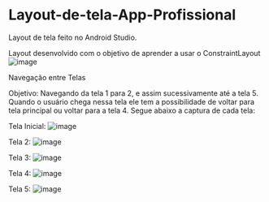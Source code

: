 # Layout-de-tela-App-Profissional
Layout de tela feito no Android Studio.

Layout desenvolvido com o objetivo de aprender a usar o ConstraintLayout
![image](https://github.com/user-attachments/assets/dfdd019f-5ea9-4bf9-a3bd-0fa59e8a3b63)

Navegação entre Telas

Objetivo: Navegando da tela 1 para 2, e assim sucessivamente até a tela 5. Quando o usuário chega nessa tela ele tem a possibilidade
de voltar para tela principal ou voltar para a tela 4. Segue abaixo a captura de cada tela:

Tela Inicial:
![image](https://github.com/user-attachments/assets/ee34d220-b457-4672-950a-7e53c57538c4)

Tela 2: 
![image](https://github.com/user-attachments/assets/26bbc185-37e9-4ba6-a122-5b8c0b252e88)

Tela 3:
![image](https://github.com/user-attachments/assets/507d3882-a725-4b8d-b5d6-e889cbf0210e)

Tela 4:
![image](https://github.com/user-attachments/assets/c422b9cf-25ef-45b2-bddd-94e2038d346b)

Tela 5:
![image](https://github.com/user-attachments/assets/ffdcf317-be26-4063-8780-d83eecd9f5d5)











